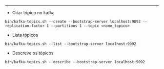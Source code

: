 ***
* Criar tópico no kafka
```
bin/kafka-topics.sh --create --bootstrap-server localhost:9092 --replication-factor 1 --partitions 1 --topic <nome_topico>
```
* Lista tópicos
```
bin/kafka-topics.sh --list --bootstrap-server localhost:9092
```
* Descreve os tópicos
```
bin/kafka-topics.sh --describe --bootstrap-server localhost:9092
```
